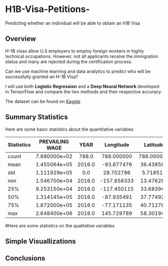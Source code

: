 # H1B-Visa-Petitions-
Predicting whether an individual will be able to obtain an h1B Visa 

## Overview
H-1B visas allow U.S employers to employ foreign workers in highly technical occupations. However, not all applicants receive the immigration status and many are rejected during the certification process. 

Can we use machine learning and data analytics to predict who will be successfully granted an H-1B Visa? 

I will use both **Logistic Regression** and a **Deep Neural Network** developed in TensorFlow and compare the two methods and their respective accuracy.

The dataset can be found on [Kaggle](https://www.kaggle.com/nsharan/h-1b-visa)

## Summary Statistics 
Here are some basic statistics about the quantitative variables

|Statistics|PREVAILING WAGE|  YEAR |  Longitude  |  Latitude |
|:--------|:---------------:|:---:|:-----------:|:----------:|
|count |    7.880000e+02   |  788.0 | 788.000000|  788.000000|   
|mean  |    1.455064e+05   | 2016.0 | -93.877476|  36.438596 |  
|std   |   1.111929e+05    |  0.0   |28.702786  |  5.718516  | 
|min   |  1.546700e+04     | 2016.0 |-157.858333|   13.476282|   
|25%   | 9.253150e+04      | 2016.0 |-117.450115|   33.683947|   
|50%   |    1.314145e+05   | 2016.0 | -87.935491|   37.774929|   
|75%   |    1.872000e+05   | 2016.0 | -77.171135|   40.712784|   
|max   |    2.648400e+06   | 2016.0 | 145.729789|   58.301944|

#Here are some statistics on the qualitative variables


## Simple Visuallizations


## Conclusions 

